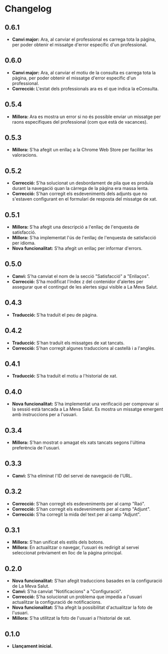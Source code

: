 # Changelog

## 0.6.1

- **Canvi major:** Ara, al canviar el professional es carrega tota la pàgina, per poder obtenir el missatge d'error específic d'un professional.

## 0.6.0

- **Canvi major:** Ara, al canviar el motiu de la consulta es carrega tota la pàgina, per poder obtenir el missatge d'error específic d'un professional.
- **Correcció:** L'estat dels professionals ara es el que indica la eConsulta.

## 0.5.4

- **Millora:** Ara es mostra un error si no és possible enviar un missatge per raons especifiques del professional (com que està de vacances).

## 0.5.3

- **Millora:** S'ha afegit un enllaç a la Chrome Web Store per facilitar les valoracions.

## 0.5.2

- **Correcció:** S'ha solucionat un desbordament de pila que es produïa durant la navegació quan la càrrega de la pàgina era massa lenta.
- **Correcció:** S'han corregit els esdeveniments dels adjunts que no s'estaven configurant en el formulari de resposta del missatge de xat.

## 0.5.1

- **Millora:** S'ha afegit una descripció a l'enllaç de l'enquesta de satisfacció.
- **Millora:** S'ha implementat l'ús de l'enllaç de l'enquesta de satisfacció per idioma.
- **Nova funcionalitat:** S'ha afegit un enllaç per informar d'errors.

## 0.5.0

- **Canvi:** S'ha canviat el nom de la secció "Satisfacció" a "Enllaços".
- **Correcció:** S'ha modificat l'índex z del contenidor d'alertes per assegurar que el contingut de les alertes sigui visible a La Meva Salut.

## 0.4.3

- **Traducció:** S'ha traduït el peu de pàgina.

## 0.4.2

- **Traducció:** S'han traduït els missatges de xat tancats.
- **Correcció:** S'han corregit algunes traduccions al castellà i a l'anglès.

## 0.4.1

- **Traducció:** S'ha traduït el motiu a l'historial de xat.

## 0.4.0

- **Nova funcionalitat:** S'ha implementat una verificació per comprovar si la sessió està tancada a La Meva Salut. Es mostra un missatge emergent amb instruccions per a l'usuari.

## 0.3.4

- **Millora:** S'han mostrat o amagat els xats tancats segons l'última preferència de l'usuari.

## 0.3.3

- **Canvi:** S'ha eliminat l'ID del servei de navegació de l'URL.

## 0.3.2

- **Correcció:** S'han corregit els esdeveniments per al camp "Raó".
- **Correcció:** S'han corregit els esdeveniments per al camp "Adjunt".
- **Correcció:** S'ha corregit la mida del text per al camp "Adjunt".

## 0.3.1

- **Millora:** S'han unificat els estils dels botons.
- **Millora:** En actualitzar o navegar, l'usuari és redirigit al servei seleccionat prèviament en lloc de la pàgina principal.

## 0.2.0

- **Nova funcionalitat:** S'han afegit traduccions basades en la configuració de La Meva Salut.
- **Canvi:** S'ha canviat "Notificacions" a "Configuració".
- **Correcció:** S'ha solucionat un problema que impedia a l'usuari actualitzar la configuració de notificacions.
- **Nova funcionalitat:** S'ha afegit la possibilitat d'actualitzar la foto de l'usuari.
- **Millora:** S'ha utilitzat la foto de l'usuari a l'historial de xat.

## 0.1.0

- **Llançament inicial.**
